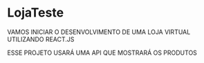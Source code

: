 # LojaTeste

VAMOS INICIAR O DESENVOLVIMENTO DE UMA LOJA VIRTUAL UTILIZANDO REACT.JS

ESSE PROJETO USARÁ UMA API QUE MOSTRARÁ OS PRODUTOS
